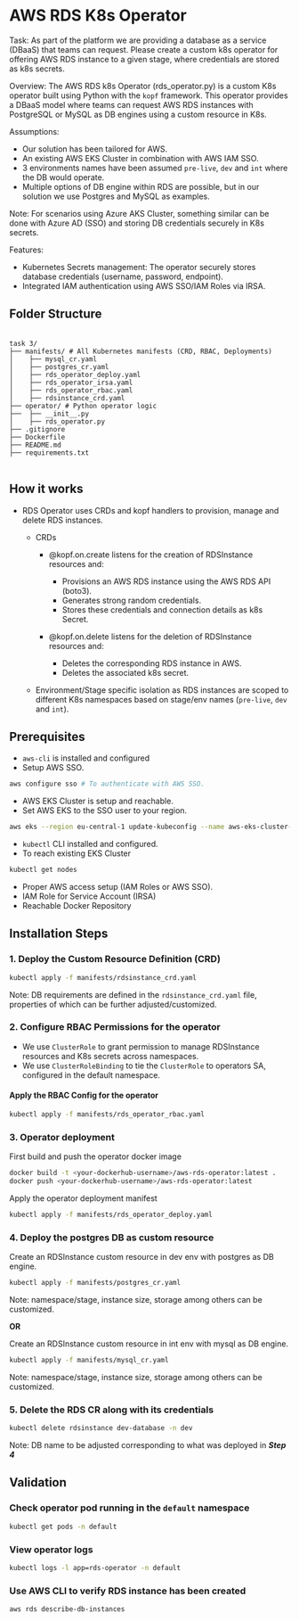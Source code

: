 # AWS RDS K8s Operator

Task: As part of the platform we are providing a database as a service (DBaaS) that teams can request. Please create a custom 
k8s operator for offering AWS RDS instance to a given stage, where credentials are stored as k8s secrets.

Overview: The AWS RDS k8s Operator (rds_operator.py) is a custom K8s operator built using Python with the `kopf` framework. This operator
provides a DBaaS model where teams can request AWS RDS instances with PostgreSQL or MySQL as DB engines using a
custom resource in K8s.

Assumptions: 
- Our solution has been tailored for AWS. 
- An existing AWS EKS Cluster in combination with AWS IAM SSO. 
- 3 environments names have been assumed `pre-live`, `dev` and `int` where the DB would operate.
- Multiple options of DB engine within RDS are possible, but in our solution we use Postgres and MySQL as examples.

Note: For scenarios using Azure AKS Cluster, something similar can be done with Azure AD (SSO) and storing DB credentials 
securely in K8s secrets.

Features:
- Kubernetes Secrets management: The operator securely stores database credentials (username, password, endpoint).
- Integrated IAM authentication using AWS SSO/IAM Roles via IRSA.

## Folder Structure
<pre> <code>
task 3/
├── manifests/ # All Kubernetes manifests (CRD, RBAC, Deployments) 
│    ├── mysql_cr.yaml
│    ├── postgres_cr.yaml
│    ├── rds_operator_deploy.yaml  
│    ├── rds_operator_irsa.yaml  
│    ├── rds_operator_rbac.yaml 
│    ├── rdsinstance_crd.yaml 
├── operator/ # Python operator logic 
├──  ├── __init__.py 
│    ├── rds_operator.py
├── .gitignore
├── Dockerfile 
├── README.md 
├── requirements.txt
</code> </pre>

## How it works
- RDS Operator uses CRDs and kopf handlers to provision, manage and delete RDS instances.
  - CRDs
    - @kopf.on.create listens for the creation of RDSInstance resources and:
      - Provisions an AWS RDS instance using the AWS RDS API (boto3).
      - Generates strong random credentials. 
      - Stores these credentials and connection details as k8s Secret.

    - @kopf.on.delete listens for the deletion of RDSInstance resources and:
      - Deletes the corresponding RDS instance in AWS. 
      - Deletes the associated k8s secret.
  
  - Environment/Stage specific isolation as RDS instances are scoped to different K8s namespaces based on stage/env names
    (`pre-live`, `dev` and `int`).

## Prerequisites
- `aws-cli` is installed and configured
- Setup AWS SSO.
```bash
aws configure sso # To authenticate with AWS SSO.
```
- AWS EKS Cluster is setup and reachable.
- Set AWS EKS to the SSO user to your region. 
```bash
aws eks --region eu-central-1 update-kubeconfig --name aws-eks-cluster-name --profile aws-sso-user-profile
```
- `kubectl` CLI installed and configured.
- To reach existing EKS Cluster
```bash
kubectl get nodes
```
- Proper AWS access setup (IAM Roles or AWS SSO).
- IAM Role for Service Account (IRSA)
- Reachable Docker Repository

## Installation Steps
### 1. Deploy the Custom Resource Definition (CRD)
```bash
kubectl apply -f manifests/rdsinstance_crd.yaml
```
Note: DB requirements are defined in the `rdsinstance_crd.yaml` file, properties of which can be further adjusted/customized.

### 2. Configure RBAC Permissions for the operator
- We use `ClusterRole` to grant permission to manage RDSInstance resources and K8s secrets across namespaces.
- We use `ClusterRoleBinding` to tie the `ClusterRole` to operators SA, configured in the default namespace.
#### Apply the RBAC Config for the operator
```bash
kubectl apply -f manifests/rds_operator_rbac.yaml
```

### 3. Operator deployment
First build and push the operator docker image
```bash
docker build -t <your-dockerhub-username>/aws-rds-operator:latest .
docker push <your-dockerhub-username>/aws-rds-operator:latest
```

Apply the operator deployment manifest
```bash
kubectl apply -f manifests/rds_operator_deploy.yaml
```

### 4. Deploy the postgres DB as custom resource
Create an RDSInstance custom resource in dev env with postgres as DB engine.
```bash
kubectl apply -f manifests/postgres_cr.yaml
```
Note: namespace/stage, instance size, storage among others can be customized.

**OR**

Create an RDSInstance custom resource in int env with mysql as DB engine.
```bash
kubectl apply -f manifests/mysql_cr.yaml
```
Note: namespace/stage, instance size, storage among others can be customized.

### 5. Delete the RDS CR along with its credentials
```bash
kubectl delete rdsinstance dev-database -n dev
```
Note: DB name to be adjusted corresponding to what was deployed in ***Step 4***

## Validation
### Check operator pod running in the `default` namespace
```bash
kubectl get pods -n default
```
### View operator logs
```bash
kubectl logs -l app=rds-operator -n default
```
### Use AWS CLI to verify RDS instance has been created
```bash
aws rds describe-db-instances
```


